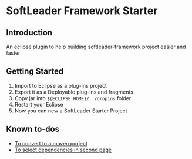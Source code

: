 # SoftLeader Framework Starter

## Introduction

An eclipse plugin to help building softleader-framework project easier and faster

## Getting Started

1. Import to Eclipse as a plug-ins project
2. Export it as a Deployable plug-ins and fragments
3. Copy jar into `${ECLIPSE_HOME}/../dropins` folder
4. Restart your Eclipse
5. Now you can new a SoftLeader Starter Project
 
## Known to-dos

- [To convert to a maven porject](https://github.com/softleader/softleader-framework-starter/issues/1)
- [To select dependencies in second page](https://github.com/softleader/softleader-framework-starter/issues/2)
